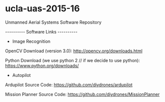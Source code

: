 # ucla-uas-2015-16

Unmanned Aerial Systems Software Repository

---------- Software Links ----------

- Image Recognition
 
OpenCV Download (version 3.0):
http://opencv.org/downloads.html

Python Download (we use python 2 // if we decide to use python):
https://www.python.org/downloads/

- Autopilot

Ardupilot Source Code:
https://github.com/diydrones/ardupilot

Mission Planner Source Code:
https://github.com/diydrones/MissionPlanner
